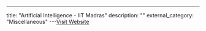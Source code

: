---
title: "Artificial Intelligence - IIT Madras"
description: ""
external_category: "Miscellaneous"
---[Visit Website](https://nptel.ac.in/courses/106106126/)


